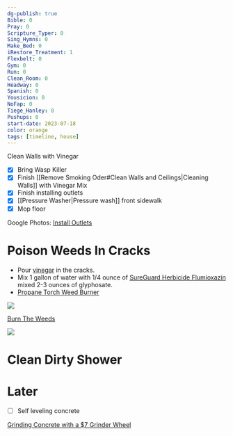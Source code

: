 ```yaml
---
dg-publish: true
Bible: 0
Pray: 0
Scripture_Typer: 0
Sing_Hymns: 0
Make_Bed: 0
iRestore_Treatment: 1
Flexbelt: 0
Gym: 0
Run: 0
Clean_Room: 0
Headway: 0
Spanish: 0
Yousicion: 0
NoFap: 0
Tiege_Hanley: 0
Pushups: 0
start-date: 2023-07-18
color: orange
tags: [timeline, house]
---
```

<span
	  class='ob-timelines' 
	  data-title='Install Outlets' 
	  data-img = 'https://lh3.googleusercontent.com/pw/ADCreHf9gQ-21tRaSFyDD6S_Fhterw60hzSsSxdLlqulymcWAVsF8VzQulstleXPDiYly4Jw1hOqUah98mMVd0NelBXbx_auZO3XgpNMppR15lyB0tNOLCNgMR1_CNNopeiXt6nbK0oF63HmJ1Leb-_W5llfYA=w1655-h931-s-k-no-gm?authuser=0'>
	  Clean Walls with Vinegar
</span>
- [x] Bring Wasp Killer
- [x] Finish [[Remove Smoking Oder#Clean Walls and Ceilings|Cleaning Walls]] with Vinegar Mix
- [x] Finish installing outlets
- [x] [[Pressure Washer|Pressure wash]] front sidewalk
- [x] Mop floor

Google Photos: [Install Outlets](https://photos.app.goo.gl/4Yg4rtwN95Hgm5G5A)

# Poison Weeds In Cracks

- Pour [vinegar](https://www.amazon.com/gp/product/B07W9HX3MV) in the cracks.
- Mix 1 gallon of water with 1/4 ounce of [SureGuard Herbicide Flumioxazin](https://www.amazon.com/gp/product/B07CTV1Z64) mixed 2-3 ounces of glyphosate.
- [Propane Torch Weed Burner](https://www.amazon.com/Bravex-Propane-Igniter-Outdoor-Roofing/dp/B08C2NWGNC)

![](https://www.youtube.com/watch?v=30pclWznNxg)

[Burn The Weeds](https://youtu.be/soKjNYRDR6M)

![](https://youtu.be/eeelzQaQCxY)

# Clean Dirty Shower

# Later

- [ ] Self leveling concrete

[Grinding Concrete with a $7 Grinder Wheel](https://www.youtube.com/watch?v=AdXfeLTuSu4)

